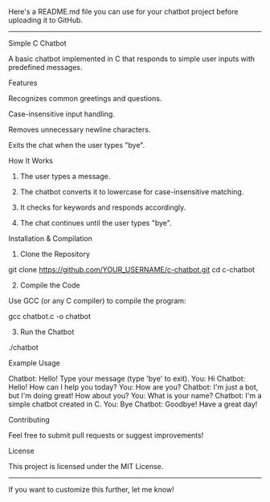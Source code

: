 Here's a README.md file you can use for your chatbot project before uploading it to GitHub.


---

Simple C Chatbot

A basic chatbot implemented in C that responds to simple user inputs with predefined messages.

Features

Recognizes common greetings and questions.

Case-insensitive input handling.

Removes unnecessary newline characters.

Exits the chat when the user types "bye".


How It Works

1. The user types a message.


2. The chatbot converts it to lowercase for case-insensitive matching.


3. It checks for keywords and responds accordingly.


4. The chat continues until the user types "bye".



Installation & Compilation

1. Clone the Repository

git clone https://github.com/YOUR_USERNAME/c-chatbot.git
cd c-chatbot

2. Compile the Code

Use GCC (or any C compiler) to compile the program:

gcc chatbot.c -o chatbot

3. Run the Chatbot

./chatbot

Example Usage

Chatbot: Hello! Type your message (type 'bye' to exit).
You: Hi
Chatbot: Hello! How can I help you today?
You: How are you?
Chatbot: I'm just a bot, but I'm doing great! How about you?
You: What is your name?
Chatbot: I'm a simple chatbot created in C.
You: Bye
Chatbot: Goodbye! Have a great day!

Contributing

Feel free to submit pull requests or suggest improvements!

License

This project is licensed under the MIT License.


---

If you want to customize this further, let me know!
